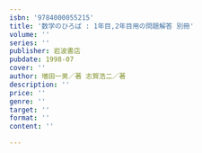 ```yaml
---
isbn: '9784000055215'
title: '数学のひろば : 1年目,2年目用の問題解答 別冊'
volume: ''
series: ''
publisher: 岩波書店
pubdate: 1998-07
cover: ''
author: 増田一男／著 志賀浩二／著
description: ''
price: ''
genre: ''
target: ''
format: ''
content: ''

---
```

